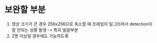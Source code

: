 # 보완할 부분
1. 영상 크기가 큰 경우 256x256으로 축소할 때 프레임이 일그러져서 detection이 잘 안되는 상황 발생 -> 특히 얼굴부분
2. 2명 이상일 경우에도 가능하도록
